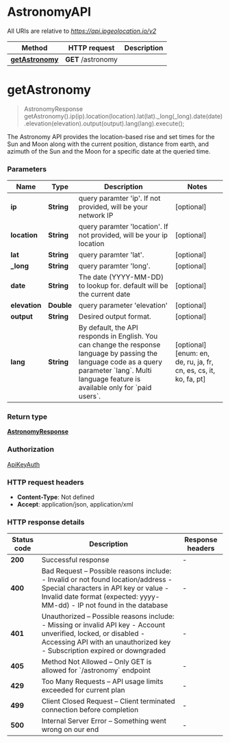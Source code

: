 # AstronomyAPI

All URIs are relative to *https://api.ipgeolocation.io/v2*

| Method                                           | HTTP request | Description |
|--------------------------------------------------| ------------- | -------------|
| [**getAstronomy**](AstronomyAPI.md#getAstronomy) | **GET** /astronomy |  |



# **getAstronomy**
> AstronomyResponse getAstronomy().ip(ip).location(location).lat(lat)._long(_long).date(date).elevation(elevation).output(output).lang(lang).execute();



The Astronomy API provides the location-based rise and set times for the Sun and Moon along with the current position, distance from earth, and azimuth of the Sun and the Moon for a specific date at the queried time.

### Parameters

| Name | Type | Description  | Notes |
|------------- | ------------- | ------------- | -------------|
| **ip** | **String**| query paramter &#39;ip&#39;. If not provided, will be your network IP | [optional] |
| **location** | **String**| query paramter &#39;location&#39;. If not provided, will be your ip location | [optional] |
| **lat** | **String**| query paramter &#39;lat&#39;. | [optional] |
| **_long** | **String**| query paramter &#39;long&#39;. | [optional] |
| **date** | **String**| The date (YYYY-MM-DD) to lookup for. default will be the current date | [optional] |
| **elevation** | **Double**| query parameter &#39;elevation&#39; | [optional] |
| **output** | **String**| Desired output format. | [optional] |
| **lang** | **String**| By default, the API responds in English. You can change the response language by passing the language code as a query parameter &#x60;lang&#x60;. Multi language feature is available only for &#x60;paid users&#x60;. | [optional] [enum: en, de, ru, ja, fr, cn, es, cs, it, ko, fa, pt] |

### Return type

[**AstronomyResponse**](AstronomyResponse.md)

### Authorization

[ApiKeyAuth](../README.md#authentication-setup)

### HTTP request headers

 - **Content-Type**: Not defined
 - **Accept**: application/json, application/xml

### HTTP response details
| Status code | Description | Response headers |
|-------------|-------------|------------------|
| **200** | Successful response |  -  |
| **400** | Bad Request – Possible reasons include:   - Invalid or not found location/address   - Special characters in API key or value   - Invalid date format (expected: yyyy-MM-dd)   - IP not found in the database  |  -  |
| **401** | Unauthorized – Possible reasons include:   - Missing or invalid API key   - Account unverified, locked, or disabled   - Accessing API with an unauthorized key   - Subscription expired or downgraded  |  -  |
| **405** | Method Not Allowed – Only GET is allowed for &#x60;/astronomy&#x60; endpoint |  -  |
| **429** | Too Many Requests – API usage limits exceeded for current plan |  -  |
| **499** | Client Closed Request – Client terminated connection before completion |  -  |
| **500** | Internal Server Error – Something went wrong on our end |  -  |

